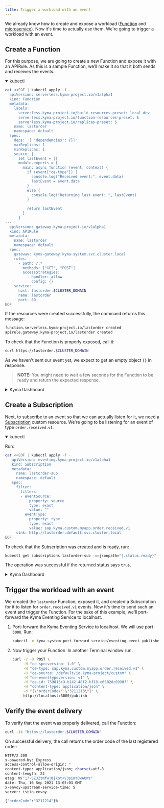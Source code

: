 ```yaml
---
title: Trigger a workload with an event
---
```


We already know how to create and expose a workload ([Function](02-deploy-expose-function.md) and [microservice](03-deploy-expose-microservice.md)). 
Now it's time to actually use them.
We're going to trigger a workload with an event. 

## Create a Function 

For this purpose, we are going to create a new Function and expose it with an APIRule. As this is a sample Function, we'll make it so that it both sends and receives the events. 

<div tabs name="Deploy a Function" group="trigger-workload">
  <details open>
  <summary label="kubectl">
  kubectl
  </summary>

```bash
cat <<EOF | kubectl apply -f -
  apiVersion: serverless.kyma-project.io/v1alpha1
  kind: Function
  metadata:
    labels:
      serverless.kyma-project.io/build-resources-preset: local-dev
      serverless.kyma-project.io/function-resources-preset: S
      serverless.kyma-project.io/replicas-preset: S
    name: lastorder
    namespace: default
  spec:
    deps: '{ "dependencies": {}}'
    maxReplicas: 1
    minReplicas: 1
    source: |
      let lastEvent = {}
      module.exports = {
        main: async function (event, context) {
          if (event["ce-type"]) {
            console.log("Received event:", event.data)
            lastEvent = event.data
          }
          else {
            console.log("Returning last event: ", lastEvent)
          }
          
          return lastEvent 
        } 
      }
---
  apiVersion: gateway.kyma-project.io/v1alpha1
  kind: APIRule
  metadata:
    name: lastorder
    namespace: default
  spec:
    gateway: kyma-gateway.kyma-system.svc.cluster.local
    rules:
      - path: /.*
        methods: ["GET", "POST"]
        accessStrategies:
          - handler: allow
            config: {}
    service:
      host: lastorder.$CLUSTER_DOMAIN
      name: lastorder
      port: 80
EOF
```

If the resources were created successfully, the command returns this message:

```bash
function.serverless.kyma-project.io/lastorder created
apirule.gateway.kyma-project.io/lastorder created
```

To check that the Function is properly exposed, call it: 

```bash
curl https://lastorder.$CLUSTER_DOMAIN
```

As we haven't sent our event yet, we expect to get an empty object `{}` in response.

> **NOTE:** You might need to wait a few seconds for the Function to be ready and return the expected response.

  </details>
  <details>
  <summary label="Kyma Dashboard">
  Kyma Dashboard
  </summary>

1. From the left navigation, go to **Workloads** > **Functions** and click to create a new Function.
2. Name the Function `lastorder` and click **Create**.
3. In the inline editor for the Function, modify its source replacing it with this code:
    ```js
    let lastEvent = {}
    module.exports = {
      main: async function (event, context) {
        if (event["ce-type"]) {
          console.log("Received event:", event.data)
          lastEvent = event.data
        }
        else {
          console.log("Returning last event: ", lastEvent)
        }
        
        return lastEvent 
      } 
    }
    ```
4. In your Function's view, go to the **Configuration** tab.
5. Click on **Expose Function +**.
6. Provide the **Name** (`lastorder`) and **Subdomain** (`lastorder`) and click **Create**.
    > **NOTE:** Alternatively, from the left navigation go to **Discovery and Network** > **API Rules**, click on **Create API Rule +**, and continue with step 3, selecting the appropriate **Service** from the dropdown menu.

To check that the Function is properly exposed, call it. 
In your Function's **Configuration** tab, click on the APIRule's **Host**. This opens the Function's external address as a new page. As we haven't sent our event yet, we expect the page to return an empty object `{}`.

  </details>
</div>

## Create a Subscription

Next, to subscribe to an event so that we can actually listen for it, we need a [Subscription](../05-technical-reference/00-custom-resources/evnt-01-subscription.md) custom resource. We're going to be listening for an event of type `order.received.v1`. 

<div tabs name="Create a Subscription" group="trigger-workload">
  <details open>
  <summary label="kubectl">
  kubectl
  </summary>

Run: 
```bash
cat <<EOF | kubectl apply -f -
   apiVersion: eventing.kyma-project.io/v1alpha1
   kind: Subscription
   metadata:
     name: lastorder-sub
     namespace: default
   spec:
     filter:
       filters:
       - eventSource:
           property: source
           type: exact
           value: ""
         eventType:
           property: type
           type: exact
           value: sap.kyma.custom.myapp.order.received.v1
     sink: http://lastorder.default.svc.cluster.local
EOF
```

To check that the Subscription was created and is ready, run:
```bash
kubectl get subscriptions lastorder-sub -o=jsonpath="{.status.ready}"
```

The operation was successful if the returned status says `true`.

  </details>
  <details>
  <summary label="Kyma Dashboard">
  Kyma Dashboard
  </summary>

1. Using the left navigation, go back to **Workloads** > **Functions**.
2. Select your `lastorder` Function and navigate to the **Configuration** tab.
3. Click on **Add Event Subscription+**.
4. Provide the following parameters:
    - **Application name**: `myapp`
    - **Event name**: `order.received`
    - **Event version**: `v1`
    - **Event version**: `myapp.order.received.v1` <br>
    The name of the event Subscription is generated automatically and follows the `{FUNCTION_NAME}-{RANDOM_SUFFIX}` pattern.

  </details>
</div>

## Trigger the workload with an event

We created the `lastorder` Function, exposed it, and created a Subscription for it to listen for `order.received.v1` events. Now it's time to send such an event and trigger the Function. For the sake of this example, we'll port-forward the Kyma Eventing Service to localhost. 

1. Port-forward the Kyma Eventing Service to localhost. We will use port `3000`. Run: 
   ```bash
   kubectl -n kyma-system port-forward service/eventing-event-publisher-proxy 3000:80
   ```
2. Now trigger your Function. In another Terminal window run: 

   ```bash
   curl -v -X POST \
        -H "ce-specversion: 1.0" \
        -H "ce-type: sap.kyma.custom.myapp.order.received.v1" \
        -H "ce-source: /default/io.kyma-project/custom" \
        -H "ce-eventtypeversion: v1" \
        -H "ce-id: 759815c3-b142-48f2-bf18-c6502dc0998f" \
        -H "content-type: application/json" \
        -d "{\"orderCode\":\"3211213\"}" \
        http://localhost:3000/publish
   ```

## Verify the event delivery

To verify that the event was properly delivered, call the Function: 

```bash
curl -ik "https://lastorder.$CLUSTER_DOMAIN"
```

On successful delivery, the call returns the order code of the last registered order: 

```bash
HTTP/2 200
x-powered-by: Express
access-control-allow-origin: *
content-type: application/json; charset=utf-8
content-length: 23
etag: W/"17-SZJZtmfwj0jkot+V3pinY0wAUWs"
date: Thu, 16 Sep 2021 13:05:03 GMT
x-envoy-upstream-service-time: 5
server: istio-envoy

{"orderCode":"3211214"}%
```
